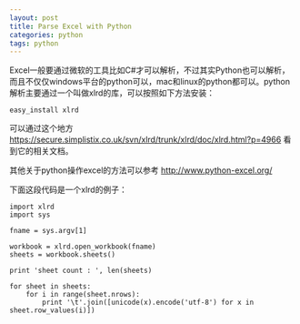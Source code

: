 ```yaml
---
layout: post
title: Parse Excel with Python
categories: python
tags: python
---
```


Excel一般要通过微软的工具比如C#才可以解析，不过其实Python也可以解析，而且不仅仅windows平台的python可以，mac和linux的python都可以。python解析主要通过一个叫做xlrd的库，可以按照如下方法安装：

	easy_install xlrd

可以通过这个地方 https://secure.simplistix.co.uk/svn/xlrd/trunk/xlrd/doc/xlrd.html?p=4966 看到它的相关文档。

其他关于python操作excel的方法可以参考 http://www.python-excel.org/

下面这段代码是一个xlrd的例子：

	import xlrd
	import sys

	fname = sys.argv[1]

	workbook = xlrd.open_workbook(fname)
	sheets = workbook.sheets()

	print 'sheet count : ', len(sheets)

	for sheet in sheets:
	    for i in range(sheet.nrows):
	        print '\t'.join([unicode(x).encode('utf-8') for x in sheet.row_values(i)])